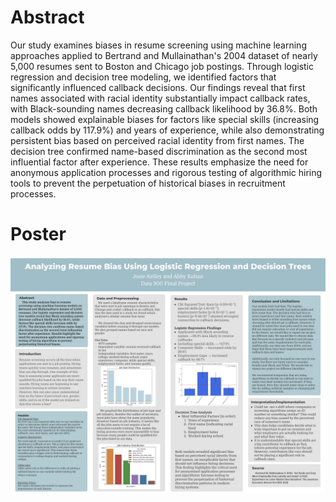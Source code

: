 # Abstract


Our study examines biases in resume screening using machine learning approaches applied to Bertrand and Mullainathan's 2004 dataset of nearly 5,000 resumes sent to Boston and Chicago job postings. Through logistic regression and decision tree modeling, we identified factors that significantly influenced callback decisions. Our findings reveal that first names associated with racial identity substantially impact callback rates, with Black-sounding names decreasing callback likelihood by 36.8%. Both models showed explainable biases for factors like special skills (increasing callback odds by 117.9%) and years of experience, while also demonstrating persistent bias based on perceived racial identity from first names. The decision tree confirmed name-based discrimination as the second most influential factor after experience. These results emphasize the need for anonymous application processes and rigorous testing of algorithmic hiring tools to prevent the perpetuation of historical biases in recruitment processes.


# Poster
![alt text](https://raw.githubusercontent.com/josiekelley/Data-300-Final/refs/heads/main/Report%2CPoster%2CPresentation/Poster.jpg)
